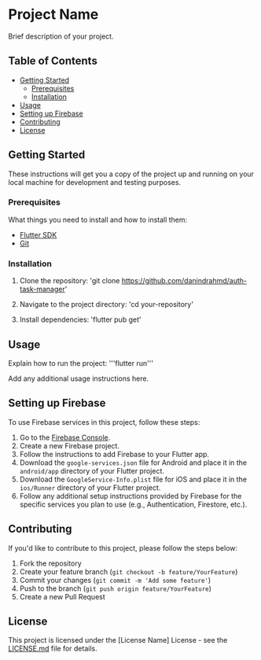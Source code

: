 # Project Name

Brief description of your project.

## Table of Contents

- [Getting Started](#getting-started)
    - [Prerequisites](#prerequisites)
    - [Installation](#installation)
- [Usage](#usage)
- [Setting up Firebase](#setting-up-firebase)
- [Contributing](#contributing)
- [License](#license)

## Getting Started

These instructions will get you a copy of the project up and running on your local machine for development and testing purposes.

### Prerequisites

What things you need to install and how to install them:

- [Flutter SDK](https://flutter.dev/docs/get-started/install)
- [Git](https://git-scm.com/book/en/v2/Getting-Started-Installing-Git)

### Installation

1. Clone the repository:
'git clone https://github.com/danindrahmd/auth-task-manager'

2. Navigate to the project directory:
'cd your-repository'

3. Install dependencies:
'flutter pub get'


## Usage

Explain how to run the project:
'''flutter run'''


Add any additional usage instructions here.

## Setting up Firebase

To use Firebase services in this project, follow these steps:

1. Go to the [Firebase Console](https://console.firebase.google.com/).
2. Create a new Firebase project.
3. Follow the instructions to add Firebase to your Flutter app.
4. Download the `google-services.json` file for Android and place it in the `android/app` directory of your Flutter project.
5. Download the `GoogleService-Info.plist` file for iOS and place it in the `ios/Runner` directory of your Flutter project.
6. Follow any additional setup instructions provided by Firebase for the specific services you plan to use (e.g., Authentication, Firestore, etc.).

## Contributing

If you'd like to contribute to this project, please follow the steps below:

1. Fork the repository
2. Create your feature branch (`git checkout -b feature/YourFeature`)
3. Commit your changes (`git commit -m 'Add some feature'`)
4. Push to the branch (`git push origin feature/YourFeature`)
5. Create a new Pull Request

## License

This project is licensed under the [License Name] License - see the [LICENSE.md](LICENSE.md) file for details.





